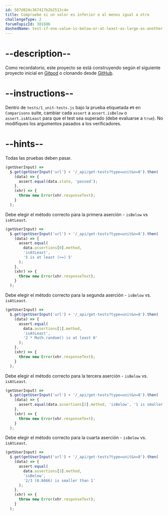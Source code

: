 ```yaml
---
id: 587d824c367417b2b2512c4e
title: Compruebe si un valor es inferior o al menos igual a otro
challengeType: 2
forumTopicId: 301606
dashedName: test-if-one-value-is-below-or-at-least-as-large-as-another
---
```


# --description--

Como recordatorio, este proyecto se está construyendo según el siguiente proyecto inicial en <a href="https://gitpod.io/?autostart=true#https://github.com/freeCodeCamp/boilerplate-mochachai/" target="_blank" rel="noopener noreferrer nofollow">Gitpod</a> o clonando desde <a href="https://github.com/freeCodeCamp/boilerplate-mochachai/" target="_blank" rel="noopener noreferrer nofollow">GitHub</a>.

# --instructions--

Dentro de `tests/1_unit-tests.js` bajo la prueba etiquetada `#9` en `Comparisons` suite, cambiar cada `assert` a `assert.isBelow` o `assert.isAtLeast` para que el test sea superado (debe evaluarse a `true`). No modifiques los argumentos pasados ​​a los verificadores.

# --hints--

Todas las pruebas deben pasar.

```js
(getUserInput) =>
  $.get(getUserInput('url') + '/_api/get-tests?type=unit&n=8').then(
    (data) => {
      assert.equal(data.state, 'passed');
    },
    (xhr) => {
      throw new Error(xhr.responseText);
    }
  );
```

Debe elegir el método correcto para la primera aserción - `isBelow` vs `isAtLeast`.

```js
(getUserInput) =>
  $.get(getUserInput('url') + '/_api/get-tests?type=unit&n=8').then(
    (data) => {
      assert.equal(
        data.assertions[0].method,
        'isAtLeast',
        '5 is at least (>=) 5'
      );
    },
    (xhr) => {
      throw new Error(xhr.responseText);
    }
  );
```

Debe elegir el método correcto para la segunda aserción - `isBelow` vs. `isAtLeast`.

```js
(getUserInput) =>
  $.get(getUserInput('url') + '/_api/get-tests?type=unit&n=8').then(
    (data) => {
      assert.equal(
        data.assertions[1].method,
        'isAtLeast',
        '2 * Math.random() is at least 0'
      );
    },
    (xhr) => {
      throw new Error(xhr.responseText);
    }
  );
```

Debe elegir el método correcto para la tercera aserción - `isBelow` vs. `isAtLeast`.

```js
(getUserInput) =>
  $.get(getUserInput('url') + '/_api/get-tests?type=unit&n=8').then(
    (data) => {
      assert.equal(data.assertions[2].method, 'isBelow', '1 is smaller than 2');
    },
    (xhr) => {
      throw new Error(xhr.responseText);
    }
  );
```

Debe elegir el método correcto para la cuarta aserción - `isBelow` vs. `isAtLeast`.

```js
(getUserInput) =>
  $.get(getUserInput('url') + '/_api/get-tests?type=unit&n=8').then(
    (data) => {
      assert.equal(
        data.assertions[3].method,
        'isBelow',
        '2/3 (0.6666) is smaller than 1'
      );
    },
    (xhr) => {
      throw new Error(xhr.responseText);
    }
  );
```

